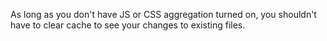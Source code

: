 As long as you don't have JS or CSS aggregation turned on, you shouldn't have to clear cache to see your changes to existing files.
